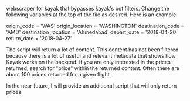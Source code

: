 webscraper for kayak that bypasses kayak's bot filters. Change the following variables at the top of the file as desired. Here is an example: 

origin_code = 'WAS'
origin_location = 'WASHINGTON'
destination_code = 'AMD'
destination_location = 'Ahmedabad'
depart_date = '2018-04-20'
return_date = '2018-04-27'

The script will return a lot of content. This content has not been filtered because there is a lot of useful and relevant metadata that shows how Kayak works on the backend. If you are only interested in the prices returned, search for "price" within the returned content. Often there are about 100 prices returned for a given flight. 

In the near future, I will provide an additional script that will only return prices. 



